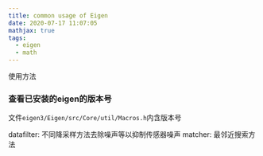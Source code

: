 ```yaml
---
title: common usage of Eigen
date: 2020-07-17 11:07:05
mathjax: true
tags: 
  - eigen
  - math
---
```


使用方法
<!-- more -->
### 查看已安装的eigen的版本号
文件`eigen3/Eigen/src/Core/util/Macros.h`内含版本号

datafilter: 不同降采样方法去除噪声等以抑制传感器噪声
matcher: 最邻近搜索方法